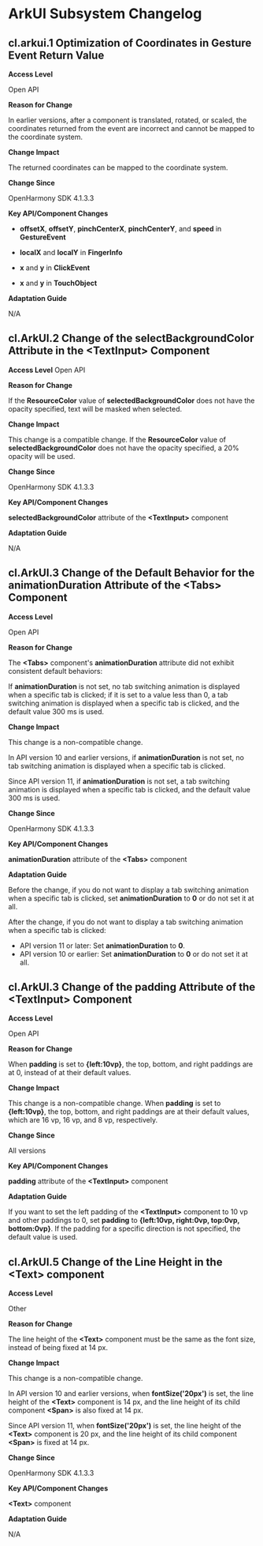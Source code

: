# ArkUI Subsystem Changelog

## cl.arkui.1 Optimization of Coordinates in Gesture Event Return Value

**Access Level**

Open API

**Reason for Change**

In earlier versions, after a component is translated, rotated, or scaled, the coordinates returned from the event are incorrect and cannot be mapped to the coordinate system.

**Change Impact**

The returned coordinates can be mapped to the coordinate system.

**Change Since**

OpenHarmony SDK 4.1.3.3

**Key API/Component Changes**

* **offsetX**, **offsetY**, **pinchCenterX**, **pinchCenterY**, and **speed** in **GestureEvent**

* **localX** and **localY** in **FingerInfo**

* **x** and **y** in **ClickEvent**

* **x** and **y** in **TouchObject**

**Adaptation Guide**

N/A

## cl.ArkUI.2 Change of the selectBackgroundColor Attribute in the \<TextInput> Component

**Access Level**
Open API

**Reason for Change**

If the **ResourceColor** value of **selectedBackgroundColor** does not have the opacity specified, text will be masked when selected.

**Change Impact**

This change is a compatible change. If the **ResourceColor** value of **selectedBackgroundColor** does not have the opacity specified, a 20% opacity will be used.

**Change Since**

OpenHarmony SDK 4.1.3.3

**Key API/Component Changes**

**selectedBackgroundColor** attribute of the **\<TextInput>** component

**Adaptation Guide**

N/A

## cl.ArkUI.3 Change of the Default Behavior for the animationDuration Attribute of the \<Tabs> Component

**Access Level**

Open API

**Reason for Change**

The **\<Tabs>** component's **animationDuration** attribute did not exhibit consistent default behaviors:

If **animationDuration** is not set, no tab switching animation is displayed when a specific tab is clicked; if it is set to a value less than 0, a tab switching animation is displayed when a specific tab is clicked, and the default value 300 ms is used.

**Change Impact**

This change is a non-compatible change.

In API version 10 and earlier versions, if **animationDuration** is not set, no tab switching animation is displayed when a specific tab is clicked.

Since API version 11, if **animationDuration** is not set, a tab switching animation is displayed when a specific tab is clicked, and the default value 300 ms is used.

**Change Since**

OpenHarmony SDK 4.1.3.3

**Key API/Component Changes**

**animationDuration** attribute of the **\<Tabs>** component

**Adaptation Guide**

Before the change, if you do not want to display a tab switching animation when a specific tab is clicked, set **animationDuration** to **0** or do not set it at all.

After the change, if you do not want to display a tab switching animation when a specific tab is clicked:

- API version 11 or later: Set **animationDuration** to **0**.
- API version 10 or earlier: Set **animationDuration** to **0** or do not set it at all.

## cl.ArkUI.3 Change of the padding Attribute of the \<TextInput> Component

**Access Level**

Open API

**Reason for Change**

When **padding** is set to **{left:10vp}**, the top, bottom, and right paddings are at 0, instead of at their default values.

**Change Impact**

This change is a non-compatible change. When **padding** is set to **{left:10vp}**, the top, bottom, and right paddings are at their default values, which are 16 vp, 16 vp, and 8 vp, respectively.

**Change Since**

All versions

**Key API/Component Changes**

**padding** attribute of the **\<TextInput>** component

**Adaptation Guide**

If you want to set the left padding of the **\<TextInput>** component to 10 vp and other paddings to 0, set **padding** to **{left:10vp, right:0vp, top:0vp, bottom:0vp}**. If the padding for a specific direction is not specified, the default value is used.

## cl.ArkUI.5 Change of the Line Height in the \<Text> component

**Access Level**

Other

**Reason for Change**

The line height of the **\<Text>** component must be the same as the font size, instead of being fixed at 14 px.

**Change Impact**

This change is a non-compatible change.

In API version 10 and earlier versions, when **fontSize('20px')** is set, the line height of the **\<Text>** component is 14 px, and the line height of its child component **\<Span>** is also fixed at 14 px.

Since API version 11, when **fontSize('20px')** is set, the line height of the **\<Text>** component is 20 px, and the line height of its child component **\<Span>** is fixed at 14 px.

**Change Since**

OpenHarmony SDK 4.1.3.3

**Key API/Component Changes**

**\<Text>** component

**Adaptation Guide**

N/A
